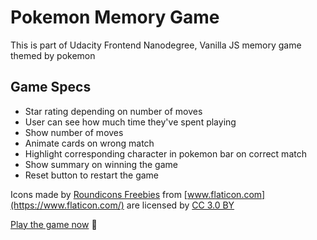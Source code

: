 # Pokemon Memory Game
This is part of Udacity Frontend Nanodegree, Vanilla JS memory game themed by pokemon

## Game Specs
- Star rating depending on number of moves
- User can see how much time they've spent playing
- Show number of moves
- Animate cards on wrong match
- Highlight corresponding character in pokemon bar on correct match 
- Show summary on winning the game
- Reset button to restart the game

Icons made by [Roundicons Freebies](https://www.flaticon.com/authors/roundicons-freebies) from [www.flaticon.com](https://www.flaticon.com/) are licensed by [CC 3.0 BY](http://creativecommons.org/licenses/by/3.0/)

[Play the game now](http://decorous-salt.surge.sh) :tada: